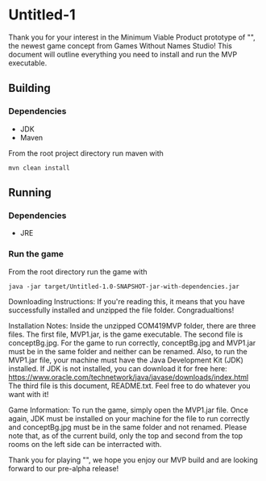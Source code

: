 # Untitled-1
Thank you for your interest in the Minimum Viable Product prototype of "", the newest game concept from Games Without Names Studio! This document will outline everything you need to 
install and run the MVP executable.

## Building
### Dependencies
- JDK
- Maven

From the root project directory run maven with 
```
mvn clean install
```

## Running
### Dependencies
- JRE
### Run the game
From the root directory run the game with
```
java -jar target/Untitled-1.0-SNAPSHOT-jar-with-dependencies.jar 
```

Downloading Instructions: If you're reading this, it means that you have successfully installed and unzipped the file folder. Congradualtions!

Installation Notes: Inside the unzipped COM419MVP folder, there are three files. The first file, MVP1.jar, is the game executable. The second file is conceptBg.jpg. For the game to
run correctly, conceptBg.jpg and MVP1.jar must be in the same folder and neither can be renamed. Also, to run the MVP1.jar file, your machine must have the Java Development Kit (JDK)
installed. If JDK is not installed, you can download it for free here: https://www.oracle.com/technetwork/java/javase/downloads/index.html
The third file is this document, README.txt. Feel free to do whatever you want with it!

Game Information: To run the game, simply open the MVP1.jar file. Once again, JDK must be installed on your machine for the file to run correctly and conceptBg.jpg must be in the same
folder and not renamed. Please note that, as of the current build, only the top and second from the top rooms on the left side can be interracted with. 

Thank you for playing "", we hope you enjoy our MVP build and are looking forward to our pre-alpha release!
